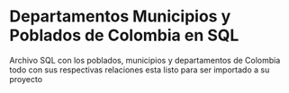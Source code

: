 # Departamentos Municipios y Poblados de Colombia en SQL
Archivo SQL con los poblados, municipios y departamentos de Colombia todo con sus respectivas relaciones esta listo para ser importado a su proyecto 

